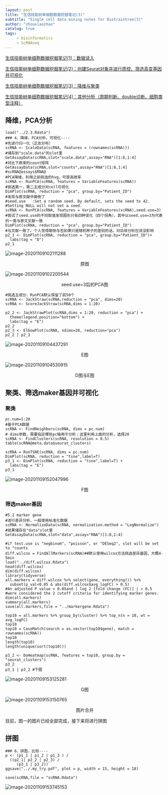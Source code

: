```yaml
---
layout: post
title: "生信技能树单细胞数据挖掘笔记(3)"
subtitle: "Single cell data mining notes for Biotraintree(3)"
author: "zhouxiaozhao"
catalog: true
tags:
     - bioinformatics
     - ScRNAseq
---
```


[生信技能树单细胞数据挖掘笔记(1)：数据读入](https://www.zhouxiaozhao.cn/2020/10/24/ScRNAseq(7)/)

[生信技能树单细胞数据挖掘笔记(2)：创建Seurat对象并进行质控、筛选高变基因并可视化](https://www.zhouxiaozhao.cn/2020/10/27/ScRNAseq(8)/)

[生信技能树单细胞数据挖掘笔记(3)：降维与聚类](https://www.zhouxiaozhao.cn/2020/10/29/ScRNAseq(9)/)

[生信技能树单细胞数据挖掘笔记(4)：其他分析（周期判断、double诊断、细胞类型注释）](https://www.zhouxiaozhao.cn/2020/10/31/ScRNAseq(10)/)

## 降维，PCA分析

```
load("../2.3.Rdata")
### 4、降维，PCA分析，可视化----
#先进行归一化（正态分布）
scRNA <- ScaleData(scRNA, features = (rownames(scRNA)))
#储存到"scale.data"的slot里
GetAssayData(scRNA,slot="scale.data",assay="RNA")[1:8,1:4]
#对比下原来的count矩阵
GetAssayData(scRNA,slot="counts",assay="RNA")[1:8,1:4]
#scRNA@assays$RNA@
#PCA降维，利用之前挑选的hvg，可提高效率
scRNA <- RunPCA(scRNA, features = VariableFeatures(scRNA)) 
#挑选第一，第二主成分对cell可视化
DimPlot(scRNA, reduction = "pca", group.by="Patient_ID")
#发现与原文献中颠倒了
#seed.use	:Set a random seed. By default, sets the seed to 42. 
#Setting NULL will not set a seed.
scRNA <- RunPCA(scRNA, features = VariableFeatures(scRNA),seed.use=3)
#尝试了seed.use的不同取值发现图形只有四种变化（四个拐角），其中以seed.use=3为代表的一类与原文文献一致
DimPlot(scRNA, reduction = "pca", group.by="Patient_ID")
#与文献一致了。个人觉得颠倒与否如果只是随机种子的差别的话，对后续分析应该没影响
p2_1 <- DimPlot(scRNA, reduction = "pca", group.by="Patient_ID")+
  labs(tag = "D")
p2_1
```

![image-20201109102111288](/img/posts/2020.10.29/image-20201109102111288.png)

<center>
    原图
</center>

![image-20201109102200544](/img/posts/2020.10.29/image-20201109102200544.png)

<center>
    seed.use=3后的PCA图
</center>

```
#挑选主成分，RunPCA默认保留了前50个
scRNA <- JackStraw(scRNA,reduction = "pca", dims=20)
scRNA <- ScoreJackStraw(scRNA,dims = 1:20)

p2_2 <- JackStrawPlot(scRNA,dims = 1:20, reduction = "pca") +
  theme(legend.position="bottom") +
  labs(tag = "E")
p2_2
p2_3 <- ElbowPlot(scRNA, ndims=20, reduction="pca") 
p2_2 | p2_3
```

![image-20201109104437291](/img/posts/2020.10.29/image-20201109104437291.png)

<center>
    E图
</center>

![image-20201109104530915](/img/posts/2020.10.29/image-20201109104530915.png)

<center>
    D图与E图
</center>

## 聚类、筛选maker基因并可视化

### 聚类
```
pc.num=1:20
#基于PCA数据
scRNA <- FindNeighbors(scRNA, dims = pc.num) 
# dims参数，需要指定哪些pc轴用于分析；这里利用上面的分析，选择20
scRNA <- FindClusters(scRNA, resolution = 0.5)
table(scRNA@meta.data$seurat_clusters)

scRNA = RunTSNE(scRNA, dims = pc.num)
DimPlot(scRNA, reduction = "tsne",label=T)
p3_1 <- DimPlot(scRNA, reduction = "tsne",label=T) +
  labs(tag = "E")
p3_1
```

![image-20201109152047996](/img/posts/2020.10.29/image-20201109152047996.png)

<center>
    F图
</center>

### 筛选maker基因

```
#5.2 marker gene
#进行差异分析，一般使用标准化数据
scRNA <- NormalizeData(scRNA, normalization.method = "LogNormalize")
#结果储存在"data"slot里
GetAssayData(scRNA,slot="data",assay="RNA")[1:8,1:4]

#if test.use is "negbinom", "poisson", or "DESeq2", slot will be set to "counts
diff.wilcox = FindAllMarkers(scRNA)##默认使用wilcox方法挑选差异基因，大概4-5min
load("../diff.wilcox.Rdata")
head(diff.wilcox)
dim(diff.wilcox)
library(tidyverse)
all.markers = diff.wilcox %>% select(gene, everything()) %>%
  subset(p_val<0.05 & abs(diff.wilcox$avg_logFC) > 0.5)
#An adjusted P value < 0.05and | log 2 [fold change (FC)] | > 0.5 
#were considered the 2 cutoff criteria for identifying marker genes.
dim(all.markers)
summary(all.markers)
save(all.markers,file = "../markergene.Rdata")

top10 = all.markers %>% group_by(cluster) %>% top_n(n = 10, wt = avg_logFC)
top10
top10 = CaseMatch(search = as.vector(top10$gene), match = rownames(scRNA)) 
top10
length(top10)
length(unique(sort(top10)))

p3_2 <- DoHeatmap(scRNA, features = top10, group.by = "seurat_clusters")
p3_2
p3_1 | p3_2 #下图	
```

![image-20201109153125281](/img/posts/2020.10.29/image-20201109153125281.png)

<center>
    G图
</center>

![image-20201109153150765](/img/posts/2020.10.29/image-20201109153150765.png)

<center>
    图片合并
</center>

目前，图一的图片已经全部完成，接下来将进行拼图

## 拼图

```
### 6、拼图，比较----
p <- (p1_1 | p1_2 | p1_3 ) /
  ((p2_1| p2_2 | p2_3) /
     (p3_1 | p3_2))
ggsave("../.my_try.pdf", plot = p, width = 15, height = 18) 

save(scRNA,file = "scRNA.Rdata")
```

![image-20201109153745153](/img/posts/2020.10.29/image-20201109153745153.png)



